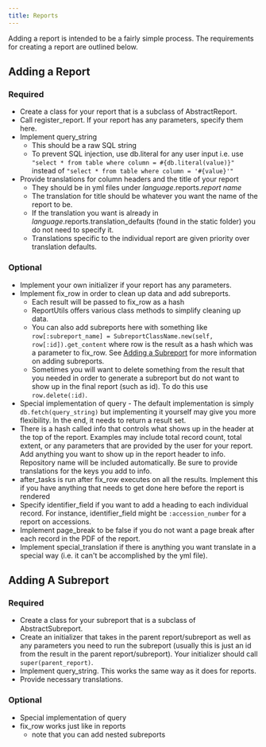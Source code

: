 ```yaml
---
title: Reports
---
```


Adding a report is intended to be a fairly simple process. The requirements for creating a report are outlined below.

## Adding a Report

### Required

- Create a class for your report that is a subclass of AbstractReport.
- Call register_report. If your report has any parameters, specify them here.
- Implement query_string
  - This should be a raw SQL string
  - To prevent SQL injection, use db.literal for any user input i.e. use `"select * from table where column = #{db.literal(value)}" ` instead of `"select * from table where column = '#{value}'"`
- Provide translations for column headers and the title of your report
  - They should be in yml files under _language_.reports._report name_
  - The translation for title should be whatever you want the name of the report to be.
  - If the translation you want is already in _language_.reports.translation_defaults (found in the static folder) you do not need to specify it.
  - Translations specific to the individual report are given priority over translation defaults.

### Optional

- Implement your own initializer if your report has any parameters.
- Implement fix_row in order to clean up data and add subreports.
  - Each result will be passed to fix_row as a hash
  - ReportUtils offers various class methods to simplify cleaning up data.
  - You can also add subreports here with something like `row[:subreport_name] = SubreportClassName.new(self, row[:id]).get_content` where row is the result as a hash which was a parameter to fix_row. See [Adding a Subreport](#adding-a-subreport) for more information on adding subreports.
  - Sometimes you will want to delete something from the result that you needed in order to generate a subreport but do not want to show up in the final report (such as id). To do this use `row.delete(:id)`.
- Special implementation of query - The default implementation is simply `db.fetch(query_string)` but implementing it yourself may give you more flexibility. In the end, it needs to return a result set.
- There is a hash called info that controls what shows up in the header at the top of the report. Examples may include total record count, total extent, or any parameters that are provided by the user for your report. Add anything you want to show up in the report header to info. Repository name will be included automatically. Be sure to provide translations for the keys you add to info.
- after_tasks is run after fix_row executes on all the results. Implement this if you have anything that needs to get done here before the report is rendered
- Specify identifier_field if you want to add a heading to each individual record. For instance, identifier_field might be `:accession_number` for a report on accessions.
- Implement page_break to be false if you do not want a page break after each record in the PDF of the report.
- Implement special_translation if there is anything you want translate in a special way (i.e. it can't be accomplished by the yml file).

## Adding A Subreport

### Required

- Create a class for your subreport that is a subclass of AbstractSubreport.
- Create an initializer that takes in the parent report/subreport as well as any parameters you need to run the subreport (usually this is just an id from the result in the parent report/subreport). Your initializer should call `super(parent_report)`.
- Implement query_string. This works the same way as it does for reports.
- Provide necessary translations.

### Optional

- Special implementation of query
- fix_row works just like in reports
  - note that you can add nested subreports
